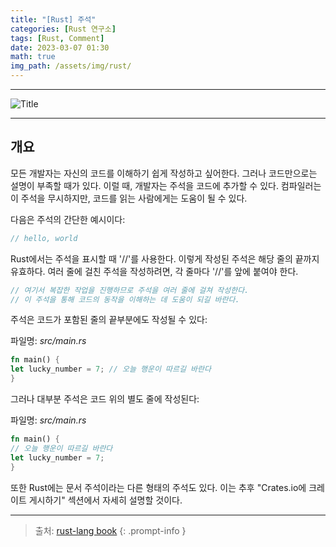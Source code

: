 ```yaml
---
title: "[Rust] 주석"
categories: [Rust 연구소]
tags: [Rust, Comment]
date: 2023-03-07 01:30
math: true
img_path: /assets/img/rust/
---
```


---

![Title](rust_title.png)

---

## **개요**

모든 개발자는 자신의 코드를 이해하기 쉽게 작성하고 싶어한다. 그러나 코드만으로는 설명이 부족할 때가 있다. 이럴 때, 개발자는 주석을 코드에 추가할 수 있다. 컴파일러는 이 주석을 무시하지만, 코드를 읽는 사람에게는 도움이 될 수 있다.

다음은 주석의 간단한 예시이다:

```rs
// hello, world
```

Rust에서는 주석을 표시할 때 '//'를 사용한다. 이렇게 작성된 주석은 해당 줄의 끝까지 유효하다. 여러 줄에 걸친 주석을 작성하려면, 각 줄마다 '//'를 앞에 붙여야 한다.

```rs
// 여기서 복잡한 작업을 진행하므로 주석을 여러 줄에 걸쳐 작성한다.
// 이 주석을 통해 코드의 동작을 이해하는 데 도움이 되길 바란다.
```

주석은 코드가 포함된 줄의 끝부분에도 작성될 수 있다:

파일명: *src/main.rs*

```rs
fn main() {
let lucky_number = 7; // 오늘 행운이 따르길 바란다
}
```

그러나 대부분 주석은 코드 위의 별도 줄에 작성된다:

파일명: *src/main.rs*

```rs
fn main() {
// 오늘 행운이 따르길 바란다
let lucky_number = 7;
}
```

또한 Rust에는 문서 주석이라는 다른 형태의 주석도 있다. 이는 추후 "Crates.io에 크레이트 게시하기" 섹션에서 자세히 설명할 것이다.

---

> 출처: [rust-lang book](https://doc.rust-lang.org/book/ch03-04-comments.html)
{: .prompt-info }
